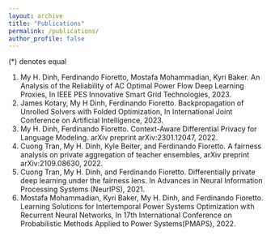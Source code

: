 ```yaml
---
layout: archive
title: "Publications"
permalink: /publications/
author_profile: false
---
```


(*) denotes equal 
1. My H. Dinh, Ferdinando Fioretto, Mostafa Mohammadian, Kyri Baker. An Analysis of the Reliability of AC Optimal Power Flow Deep Learning Proxies, In IEEE PES Innovative Smart Grid Technologies, 2023.
2. James Kotary, My H Dinh, Ferdinando Fioretto. Backpropagation of Unrolled Solvers with Folded Optimization, In International Joint Conference on Artificial Intelligence, 2023.
3. My H. Dinh, Ferdinando Fioretto. Context-Aware Differential Privacy for Language Modeling. arXiv preprint
arXiv:2301.12047, 2022.
4. Cuong Tran, My H. Dinh, Kyle Beiter, and Ferdinando Fioretto. A fairness analysis on private aggregation of teacher ensembles, arXiv preprint arXiv:2109.08630, 2022.
5. Cuong Tran, My H. Dinh, and Ferdinando Fioretto. Differentially private deep learning under the fairness lens. In Advances in Neural Information Processing Systems (NeurIPS), 2021.
6. Mostafa Mohammadian, Kyri Baker, My H. Dinh, and Ferdinando Fioretto. Learning Solutions for Intertemporal Power Systems Optimization with Recurrent Neural Networks, In 17th International Conference on Probabilistic Methods Applied to Power Systems(PMAPS), 2022.
